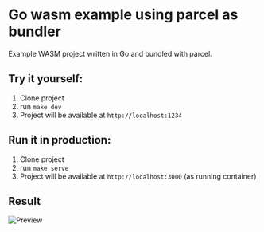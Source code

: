 # Go wasm example using parcel as bundler
Example WASM project written in Go and bundled with parcel.

## Try it yourself:
1) Clone project 
2) run `make dev`
3) Project will be available at `http://localhost:1234`

## Run it in production:
1) Clone project
2) run `make serve`
3) Project will be available at `http://localhost:3000` (as running container)

## Result
![Preview](https://github.com/michaelknyazev/golang-wasm-parcel/blob/master/preview.gif?raw=true)


